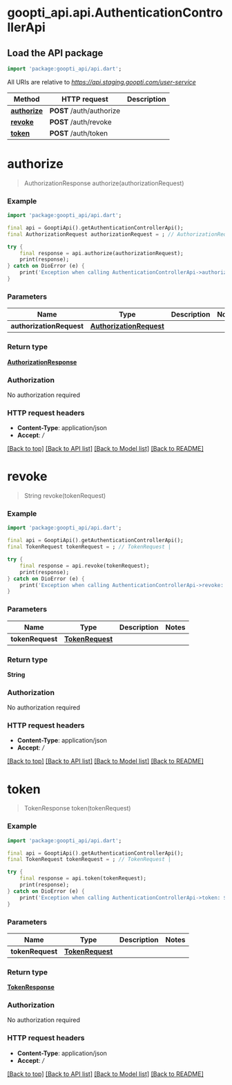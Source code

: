 # goopti_api.api.AuthenticationControllerApi

## Load the API package
```dart
import 'package:goopti_api/api.dart';
```

All URIs are relative to *https://api.staging.goopti.com/user-service*

Method | HTTP request | Description
------------- | ------------- | -------------
[**authorize**](AuthenticationControllerApi.md#authorize) | **POST** /auth/authorize | 
[**revoke**](AuthenticationControllerApi.md#revoke) | **POST** /auth/revoke | 
[**token**](AuthenticationControllerApi.md#token) | **POST** /auth/token | 


# **authorize**
> AuthorizationResponse authorize(authorizationRequest)



### Example
```dart
import 'package:goopti_api/api.dart';

final api = GooptiApi().getAuthenticationControllerApi();
final AuthorizationRequest authorizationRequest = ; // AuthorizationRequest | 

try {
    final response = api.authorize(authorizationRequest);
    print(response);
} catch on DioError (e) {
    print('Exception when calling AuthenticationControllerApi->authorize: $e\n');
}
```

### Parameters

Name | Type | Description  | Notes
------------- | ------------- | ------------- | -------------
 **authorizationRequest** | [**AuthorizationRequest**](AuthorizationRequest.md)|  | 

### Return type

[**AuthorizationResponse**](AuthorizationResponse.md)

### Authorization

No authorization required

### HTTP request headers

 - **Content-Type**: application/json
 - **Accept**: */*

[[Back to top]](#) [[Back to API list]](../README.md#documentation-for-api-endpoints) [[Back to Model list]](../README.md#documentation-for-models) [[Back to README]](../README.md)

# **revoke**
> String revoke(tokenRequest)



### Example
```dart
import 'package:goopti_api/api.dart';

final api = GooptiApi().getAuthenticationControllerApi();
final TokenRequest tokenRequest = ; // TokenRequest | 

try {
    final response = api.revoke(tokenRequest);
    print(response);
} catch on DioError (e) {
    print('Exception when calling AuthenticationControllerApi->revoke: $e\n');
}
```

### Parameters

Name | Type | Description  | Notes
------------- | ------------- | ------------- | -------------
 **tokenRequest** | [**TokenRequest**](TokenRequest.md)|  | 

### Return type

**String**

### Authorization

No authorization required

### HTTP request headers

 - **Content-Type**: application/json
 - **Accept**: */*

[[Back to top]](#) [[Back to API list]](../README.md#documentation-for-api-endpoints) [[Back to Model list]](../README.md#documentation-for-models) [[Back to README]](../README.md)

# **token**
> TokenResponse token(tokenRequest)



### Example
```dart
import 'package:goopti_api/api.dart';

final api = GooptiApi().getAuthenticationControllerApi();
final TokenRequest tokenRequest = ; // TokenRequest | 

try {
    final response = api.token(tokenRequest);
    print(response);
} catch on DioError (e) {
    print('Exception when calling AuthenticationControllerApi->token: $e\n');
}
```

### Parameters

Name | Type | Description  | Notes
------------- | ------------- | ------------- | -------------
 **tokenRequest** | [**TokenRequest**](TokenRequest.md)|  | 

### Return type

[**TokenResponse**](TokenResponse.md)

### Authorization

No authorization required

### HTTP request headers

 - **Content-Type**: application/json
 - **Accept**: */*

[[Back to top]](#) [[Back to API list]](../README.md#documentation-for-api-endpoints) [[Back to Model list]](../README.md#documentation-for-models) [[Back to README]](../README.md)

